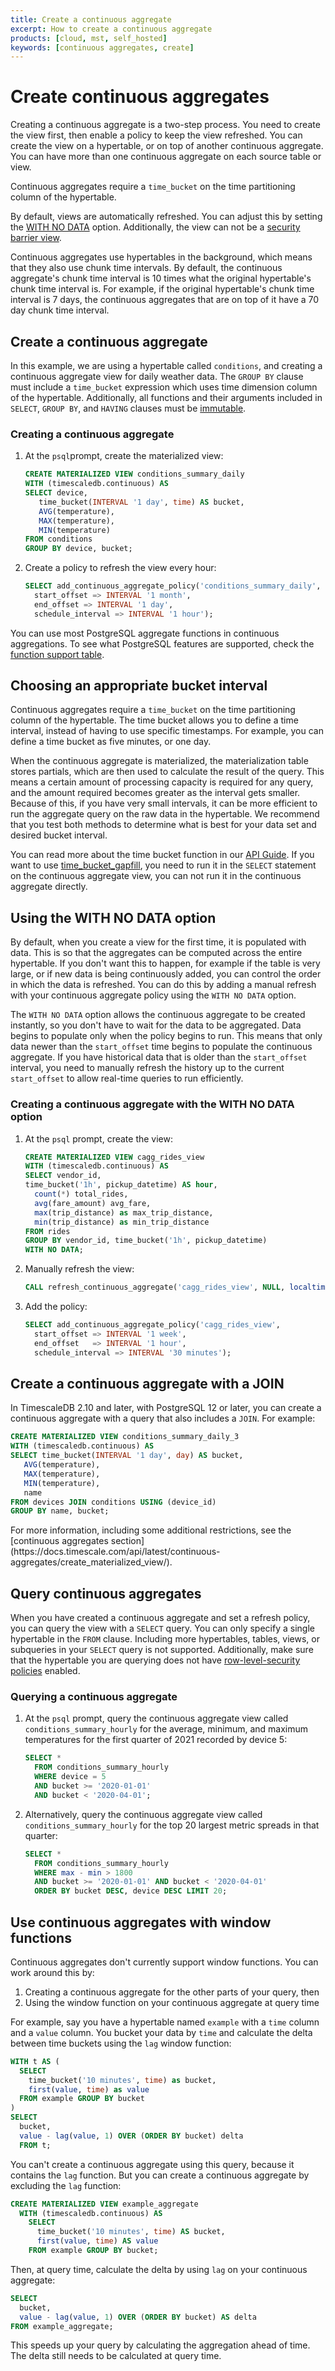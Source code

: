 ```yaml
---
title: Create a continuous aggregate
excerpt: How to create a continuous aggregate
products: [cloud, mst, self_hosted]
keywords: [continuous aggregates, create]
---
```


# Create continuous aggregates

Creating a continuous aggregate is a two-step process. You need to create the
view first, then enable a policy to keep the view refreshed. You can create the
view on a hypertable, or on top of another continuous aggregate. You can have
more than one continuous aggregate on each source table or view.

Continuous aggregates require a `time_bucket` on the time partitioning column of
the hypertable.

By default, views are automatically refreshed. You can adjust this by setting
the [WITH NO DATA](#using-the-with-no-data-option) option. Additionally, the
view can not be a [security barrier view][postgres-security-barrier].

Continuous aggregates use hypertables in the background, which means that they
also use chunk time intervals. By default, the continuous aggregate's chunk time
interval is 10 times what the original hypertable's chunk time interval is. For
example, if the original hypertable's chunk time interval is 7 days, the
continuous aggregates that are on top of it have a 70 day chunk time
interval.

## Create a continuous aggregate

In this example, we are using a hypertable called `conditions`, and creating a
continuous aggregate view for daily weather data. The `GROUP BY` clause must
include a `time_bucket` expression which uses time dimension column of the
hypertable. Additionally, all functions and their arguments included in
`SELECT`, `GROUP BY`, and `HAVING` clauses must be
[immutable][postgres-immutable].

<Procedure>

### Creating a continuous aggregate

1.  At the `psql`prompt, create the materialized view:

    ```sql
    CREATE MATERIALIZED VIEW conditions_summary_daily
    WITH (timescaledb.continuous) AS
    SELECT device,
       time_bucket(INTERVAL '1 day', time) AS bucket,
       AVG(temperature),
       MAX(temperature),
       MIN(temperature)
    FROM conditions
    GROUP BY device, bucket;
    ```

1.  Create a policy to refresh the view every hour:

    ```sql
    SELECT add_continuous_aggregate_policy('conditions_summary_daily',
      start_offset => INTERVAL '1 month',
      end_offset => INTERVAL '1 day',
      schedule_interval => INTERVAL '1 hour');
    ```

</Procedure>

You can use most PostgreSQL aggregate functions in continuous aggregations. To
see what PostgreSQL features are supported, check the
[function support table][cagg-function-support].

## Choosing an appropriate bucket interval

Continuous aggregates require a `time_bucket` on the time partitioning column of
the hypertable. The time bucket allows you to define a time interval, instead of
having to use specific timestamps. For example, you can define a time bucket as
five minutes, or one day.

When the continuous aggregate is materialized, the materialization table stores
partials, which are then used to calculate the result of the query. This means a
certain amount of processing capacity is required for any query, and the amount
required becomes greater as the interval gets smaller. Because of this, if you
have very small intervals, it can be more efficient to run the aggregate query
on the raw data in the hypertable. We recommend that you test both methods to
determine what is best for your data set and desired bucket interval.

You can read more about the time bucket function in
our [API Guide][api-time-bucket]. If you want to use
[time_bucket_gapfill][api-time-bucket-gapfill], you need to run it in the
`SELECT` statement on the continuous aggregate view, you can not run it in the
continuous aggregate directly.

## Using the WITH NO DATA option

By default, when you create a view for the first time, it is populated with
data. This is so that the aggregates can be computed across the entire
hypertable. If you don't want this to happen, for example if the table is very
large, or if new data is being continuously added, you can control the order in
which the data is refreshed. You can do this by adding a manual refresh with
your continuous aggregate policy using the `WITH NO DATA` option.

The `WITH NO DATA` option allows the continuous aggregate to be created
instantly, so you don't have to wait for the data to be aggregated. Data begins
to populate only when the policy begins to run. This means that only data newer
than the `start_offset` time begins to populate the continuous aggregate. If you
have historical data that is older than the `start_offset` interval, you need to
manually refresh the history up to the current `start_offset` to allow real-time
queries to run efficiently.

<Procedure>

### Creating a continuous aggregate with the WITH NO DATA option

1.  At the `psql` prompt, create the view:

    ```sql
    CREATE MATERIALIZED VIEW cagg_rides_view
    WITH (timescaledb.continuous) AS
    SELECT vendor_id,
    time_bucket('1h', pickup_datetime) AS hour,
      count(*) total_rides,
      avg(fare_amount) avg_fare,
      max(trip_distance) as max_trip_distance,
      min(trip_distance) as min_trip_distance
    FROM rides
    GROUP BY vendor_id, time_bucket('1h', pickup_datetime)
    WITH NO DATA;
    ```

1.  Manually refresh the view:

    ```sql
    CALL refresh_continuous_aggregate('cagg_rides_view', NULL, localtimestamp - INTERVAL '1 week');
    ```

1.  Add the policy:

    ```sql
    SELECT add_continuous_aggregate_policy('cagg_rides_view',
      start_offset => INTERVAL '1 week',
      end_offset   => INTERVAL '1 hour',
      schedule_interval => INTERVAL '30 minutes');
    ```

</Procedure>

## Create a continuous aggregate with a JOIN

In TimescaleDB&nbsp;2.10 and later, with PostgreSQL&nbsp;12 or later, you can
create a continuous aggregate with a query that also includes a `JOIN`. For
example:

```sql
CREATE MATERIALIZED VIEW conditions_summary_daily_3
WITH (timescaledb.continuous) AS
SELECT time_bucket(INTERVAL '1 day', day) AS bucket,
   AVG(temperature),
   MAX(temperature),
   MIN(temperature),
   name
FROM devices JOIN conditions USING (device_id)
GROUP BY name, bucket;
```

<Highlight type="note">
For more information, including some additional restrictions, see the
[continuous aggregates section](https://docs.timescale.com/api/latest/continuous-aggregates/create_materialized_view/).
</Highlight>

## Query continuous aggregates

When you have created a continuous aggregate and set a refresh policy, you can
query the view with a `SELECT` query. You can only specify a single hypertable
in the `FROM` clause. Including more hypertables, tables, views, or subqueries
in your `SELECT` query is not supported. Additionally, make sure that the
hypertable you are querying does not have
[row-level-security policies][postgres-rls]
enabled.

<Procedure>

### Querying a continuous aggregate

1.  At the `psql` prompt, query the continuous aggregate view called
    `conditions_summary_hourly` for the average, minimum, and maximum
    temperatures for the first quarter of 2021 recorded by device 5:

    ```sql
    SELECT *
      FROM conditions_summary_hourly
      WHERE device = 5
      AND bucket >= '2020-01-01'
      AND bucket < '2020-04-01';
    ```

1.  Alternatively, query the continuous aggregate view called
    `conditions_summary_hourly` for the top 20 largest metric spreads in that
    quarter:

    ```sql
    SELECT *
      FROM conditions_summary_hourly
      WHERE max - min > 1800
      AND bucket >= '2020-01-01' AND bucket < '2020-04-01'
      ORDER BY bucket DESC, device DESC LIMIT 20;
    ```

</Procedure>

## Use continuous aggregates with window functions

Continuous aggregates don't currently support window functions. You can work
around this by:

1.  Creating a continuous aggregate for the other parts of your query, then
1.  Using the window function on your continuous aggregate at query time

For example, say you have a hypertable named `example` with a `time` column and
a `value` column. You bucket your data by `time` and calculate the delta between
time buckets using the `lag` window function:

```sql
WITH t AS (
  SELECT
    time_bucket('10 minutes', time) as bucket,
    first(value, time) as value
  FROM example GROUP BY bucket
)
SELECT
  bucket,
  value - lag(value, 1) OVER (ORDER BY bucket) delta
  FROM t;
```

You can't create a continuous aggregate using this query, because it contains
the `lag` function. But you can create a continuous aggregate by excluding the
`lag` function:

```sql
CREATE MATERIALIZED VIEW example_aggregate
  WITH (timescaledb.continuous) AS
    SELECT
      time_bucket('10 minutes', time) AS bucket,
      first(value, time) AS value
    FROM example GROUP BY bucket;
```

Then, at query time, calculate the delta by using `lag` on your continuous
aggregate:

```sql
SELECT
  bucket,
  value - lag(value, 1) OVER (ORDER BY bucket) AS delta
FROM example_aggregate;
```

This speeds up your query by calculating the aggregation ahead of time. The
delta still needs to be calculated at query time.

[api-time-bucket-gapfill]: /api/:currentVersion:/hyperfunctions/gapfilling/time_bucket_gapfill/
[api-time-bucket]: /api/:currentVersion:/hyperfunctions/time_bucket/
[cagg-function-support]: /use-timescale/:currentVersion:/continuous-aggregates/about-continuous-aggregates/#function-support
[postgres-immutable]: <https://www.postgresql.org/docs/current/xfunc-volatility.html>
[postgres-rls]: <https://www.postgresql.org/docs/current/ddl-rowsecurity.html>
[postgres-security-barrier]: <https://www.postgresql.org/docs/current/rules-privileges.html>
